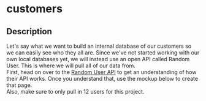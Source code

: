 # customers

## Description
Let's say what we want to build an internal database of our customers so we can easily see who they all are. Since we've not started working with our own local databases yet, we will instead use an open API called Random User. This is where we will pull all of our data from.   
 First, head on over to the [Random User API](https://randomuser.me/) to get an understanding of how their API works. Once you understand that, use the mockup below to create that page.   
 Also, make sure to only pull in 12 users for this project.
